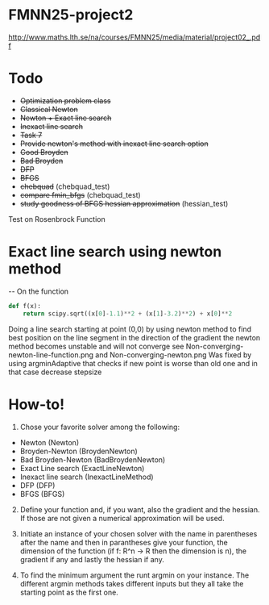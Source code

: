 FMNN25-project2
===============

http://www.maths.lth.se/na/courses/FMNN25/media/material/project02_.pdf

# Todo
* ~~Optimization problem class~~
* ~~Classical Newton~~
* ~~Newton + Exact line search~~
* ~~Inexact line search~~
* ~~Task 7~~
* ~~Provide newton's method with inexact line search option~~
* ~~Good Broyden~~
* ~~Bad Broyden~~
* ~~DFP~~
* ~~BFGS~~
* ~~chebquad~~  (chebquad_test)
* ~~compare fmin_bfgs~~ (chebquad_test)
* ~~study goodness of BFGS hessian approximation~~ (hessian_test)


Test on Rosenbrock Function
# Exact line search using newton method
--
On the function
```python
def f(x):
    return scipy.sqrt((x[0]-1.1)**2 + (x[1]-3.2)**2) + x[0]**2
```
Doing a line search starting at point (0,0) by using newton method to find
best position on the line segment in the direction of the gradient the newton
method becomes unstable and will not converge
see Non-converging-newton-line-function.png  and Non-converging-newton.png
Was fixed by using argminAdaptive that checks if new point is worse than old one
and in that case decrease stepsize

# How-to!
 1. Chose your favorite solver among the following:
 * Newton (Newton)
 * Broyden-Newton (BroydenNewton)
 * Bad Broyden-Newton (BadBroydenNewton)
 * Exact Line search (ExactLineNewton)
 * Inexact line search (InexactLineMethod)
 * DFP (DFP)
 * BFGS (BFGS)

 2. Define your function and, if you want, also the gradient and the hessian. If those are not given a numerical approximation will be used. 

 3. Initiate an instance of your chosen solver with the name in parentheses after the name and then in parantheses give your function, the dimension of the function (if f: R^n -> R then the dimension is n), the gradient if any and lastly the hessian if any. 

 4. To find the minimum argument the runt argmin on your instance. The different argmin methods takes different inputs but they all take the starting point as the first one. 

